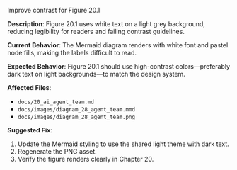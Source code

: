 Improve contrast for Figure 20.1

**Description**: Figure 20.1 uses white text on a light grey background, reducing legibility for readers and failing contrast guidelines.

**Current Behavior**: The Mermaid diagram renders with white font and pastel node fills, making the labels difficult to read.

**Expected Behavior**: Figure 20.1 should use high-contrast colors—preferably dark text on light backgrounds—to match the design system.

**Affected Files**:
- `docs/20_ai_agent_team.md`
- `docs/images/diagram_28_agent_team.mmd`
- `docs/images/diagram_28_agent_team.png`

**Suggested Fix**:
1. Update the Mermaid styling to use the shared light theme with dark text.
2. Regenerate the PNG asset.
3. Verify the figure renders clearly in Chapter 20.
